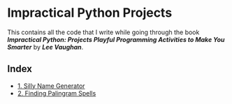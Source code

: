 # Impractical Python Projects
This contains all the code that I write while going through the book ***Impractical Python: Projects Playful Programming Activities to Make You Smarter*** by ***Lee Vaughan***.

## Index
- [1. Silly Name Generator](./random-name)
- [2. Finding Palingram Spells](./palingrams)
